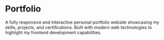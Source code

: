 # Portfolio
A fully responsive and interactive personal portfolio website showcasing my skills, projects, and certifications. Built with modern web technologies to highlight my frontend development capabilities.

